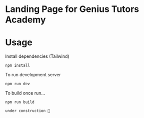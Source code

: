   # Landing Page for Genius Tutors Academy
  
  # Usage 
  Install dependencies (Tailwind)

  `npm install`

  To run development server
  
  `npm run dev`

  To build once run...

  `npm run build`

  `under construction 🚧`


